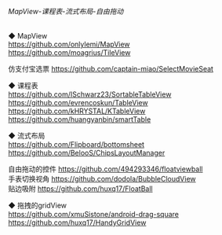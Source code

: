 ###### MapView-课程表-流式布局-自由拖动

◆ MapView  
https://github.com/onlylemi/MapView  
https://github.com/moagrius/TileView  

仿支付宝选票    https://github.com/captain-miao/SelectMovieSeat  
    

◆ 课程表    
https://github.com/ISchwarz23/SortableTableView  
https://github.com/evrencoskun/TableView  
https://github.com/kHRYSTAL/KTableView  
https://github.com/huangyanbin/smartTable  


◆ 流式布局  
https://github.com/Flipboard/bottomsheet  
https://github.com/BelooS/ChipsLayoutManager  

自由拖动的控件 https://github.com/494293346/floatviewball  
手表切换视角  https://github.com/dodola/BubbleCloudView  
贴边吸附  https://github.com/huxq17/FloatBall  

◆ 拖拽的gridView  
https://github.com/xmuSistone/android-drag-square    
https://github.com/huxq17/HandyGridView  
